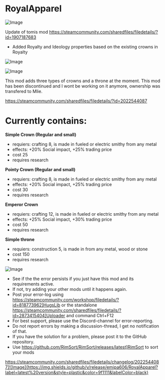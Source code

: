 # RoyalApparel

![Image](https://i.imgur.com/buuPQel.png)

Update of tomis mod
https://steamcommunity.com/sharedfiles/filedetails/?id=1907187683

- Added Royalty and Ideology properties based on the existing crowns in Royalty

![Image](https://i.imgur.com/pufA0kM.png)

	
![Image](https://i.imgur.com/Z4GOv8H.png)


This mod adds three types of crowns and a throne at the moment. This mod has been discontinued and I wont be working on it anymore, ownership was transfered to Mlie.

https://steamcommunity.com/sharedfiles/filedetails/?id=2022544087

# Currently contains:


**Simple Crown (Regular and small)** 
- requiers: crafting 8, is made in fueled or electric smithy from any metal
- effects: +20% Social impact, +25% trading price
- cost 25
- requires research

**Pointy Crown (Regular and small)** 
- requiers: crafting 8, is made in fueled or electric smithy from any metal
- effects: +20% Social impact, +25% trading price
- cost 30
- requires research

**Emperor Crown** 
- requiers: crafting 12, is made in fueled or electric smithy from any metal
- effects: +25% Social impact, +30% trading price
- cost 50
- requires research

**Simple throne** 
- requiers: construction 5, is made in from any metal, wood or stone
- cost 150
- requires research


![Image](https://i.imgur.com/PwoNOj4.png)



-  See if the the error persists if you just have this mod and its requirements active.
-  If not, try adding your other mods until it happens again.
-  Post your error-log using https://steamcommunity.com/workshop/filedetails/?id=818773962]HugsLib or the standalone https://steamcommunity.com/sharedfiles/filedetails/?id=2873415404]Uploader and command Ctrl+F12
-  For best support, please use the Discord-channel for error-reporting.
-  Do not report errors by making a discussion-thread, I get no notification of that.
-  If you have the solution for a problem, please post it to the GitHub repository.
-  Use https://github.com/RimSort/RimSort/releases/latest]RimSort to sort your mods



https://steamcommunity.com/sharedfiles/filedetails/changelog/2022544087]![Image](https://img.shields.io/github/v/release/emipa606/RoyalApparel?label=latest%20version&style=plastic&color=9f1111&labelColor=black)

